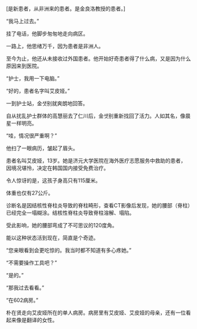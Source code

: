 [是新患者，从非洲来的患者。是金良洛教授的患者。]

“我马上过去。”

挂了电话，他脚步匆匆地走向病区。

一路上，他思绪万千，因为患者是非洲人。

至今为止，他还从未接收过外国患者。他开始好奇患者得了什么病，又是因为什么原因来到医院。

“护士，我用一下电脑。”

“好的，患者名字叫艾皮娅。”

一到护士站，金샛别就爽朗地回答。

自从扰乱护士群体的高慧丽去了仁川后，金샛别重新找回了活力。人如其名，像晨星一样明亮。

“哇，情况很严重啊？”

他扫了一眼病历，皱起了眉头。

患者名叫艾皮娅，13岁。她是济元大学医院在海外医疗志愿服务中救助的患者，因境况堪怜，决定在韩国国内接受免费治疗。

令人惊讶的是，这孩子身高只有115厘米。

体重也仅有27公斤。

诊断名是因结核性脊柱炎导致的脊柱畸形，查看CT影像后发现，她的腰部（脊柱）已经完全一塌糊涂。结核性脊柱炎导致脊柱溶解、塌陷。

受此影响，她的腰部弯成了不可思议的120度角。

能以这种状态活到现在，简直是个奇迹。

“您亲眼看到会更吃惊的。我当时都不知道有多心疼她。”

“不需要操作工具吧？”

“是的。”

“那我过去看看。”

“在602病房。”

朴在贤走向艾皮娅所在的单人病房。病房里有艾皮娅、艾皮娅的母亲，还有一位看起来像是翻译的女性。